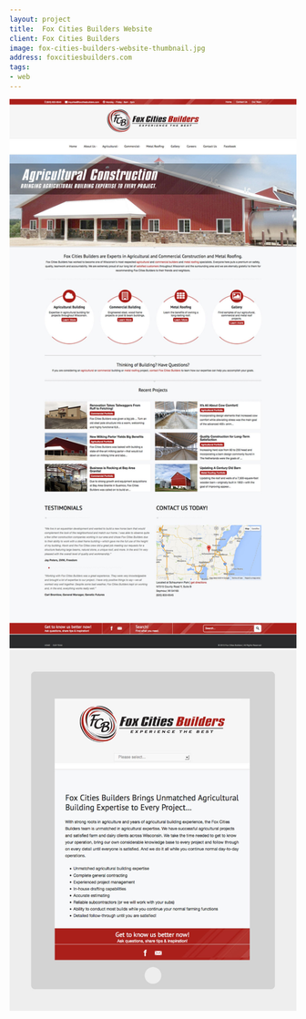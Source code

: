 ```yaml
---
layout: project
title:  Fox Cities Builders Website
client: Fox Cities Builders
image: fox-cities-builders-website-thumbnail.jpg
address: foxcitiesbuilders.com
tags:
- web
---
```


![Fox Cities Builders Website](/img/fox-cities-builders-website-1.jpg)
![Fox Cities Builders Website](/img/fox-cities-builders-website-2.jpg)